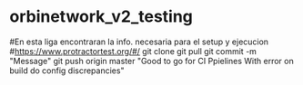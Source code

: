 # orbinetwork_v2_testing
#En esta liga encontraran la info. necesaria para el setup y ejecucion
#https://www.protractortest.org/#/
git clone
git pull
git commit -m "Message"
git push origin master
"Good to go for CI Ppielines With error on build do config discrepancies"
